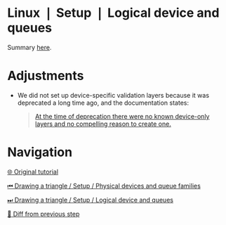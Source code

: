 # Linux ❘ Setup ❘ Logical device and queues

Summary [here](https://github.com/Pacheco95/khronos-vulkan-tutorial-cpp/tree/linux-summary).

# Adjustments

- We did not set up device-specific validation layers because it was deprecated a long time ago, and the documentation
  states:
  > [At the time of deprecation there were no known device-only layers and no compelling reason to create one.](
  > https://registry.khronos.org/vulkan/specs/1.3-extensions/html/chap46.html#extendingvulkan-layers-devicelayerdeprecation)

# Navigation

[🌐 Original tutorial](
https://docs.vulkan.org/tutorial/latest/03_Drawing_a_triangle/00_Setup/04_Logical_device_and_queues.html)

[⏮ Drawing a triangle / Setup / Physical devices and queue families](
https://github.com/Pacheco95/khronos-vulkan-tutorial-cpp/tree/linux/02-drawing-triangle/01-setup/04-physical-devices-and-queue-families)

[⏭ Drawing a triangle / Setup / Logical device and queues](
https://github.com/Pacheco95/khronos-vulkan-tutorial-cpp/tree/linux/02-drawing-triangle/02-presentation/01-window-surface)

[🔄 Diff from previous step](
https://github.com/Pacheco95/khronos-vulkan-tutorial-cpp/compare/linux/02-drawing-triangle/01-setup/04-physical-devices-and-queue-families...linux/02-drawing-triangle/01-setup/05-logical-device-and-queues)
